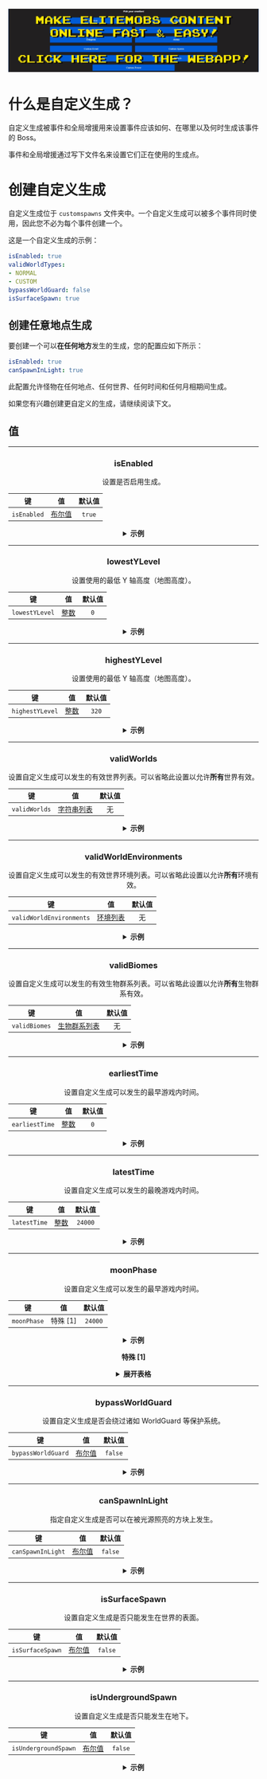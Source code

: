 [![webapp_banner.jpg](../../../img/wiki/webapp_banner.jpg)](https://magmaguy.com/webapp/webapp.html)

# 什么是自定义生成？

自定义生成被事件和全局增援用来设置事件应该如何、在哪里以及何时生成该事件的 Boss。

事件和全局增援通过写下文件名来设置它们正在使用的生成点。

# 创建自定义生成

自定义生成位于 `customspawns` 文件夹中。一个自定义生成可以被多个事件同时使用，因此您不必为每个事件创建一个。

这是一个自定义生成的示例：

```yaml
isEnabled: true
validWorldTypes:
- NORMAL
- CUSTOM
bypassWorldGuard: false
isSurfaceSpawn: true
```

## 创建任意地点生成

要创建一个可以**在任何地方**发生的生成，您的配置应如下所示：

```yml
isEnabled: true
canSpawnInLight: true
```

此配置允许怪物在任何地点、任何世界、任何时间和任何月相期间生成。

如果您有兴趣创建更自定义的生成，请继续阅读下文。

## 值

<div align="center">

***

### isEnabled

设置是否启用生成。

| 键           |        值        |  默认值   |
|-------------|:---------------:|:------:|
| `isEnabled` | [布尔值](#boolean) | `true` |

<details> 

<summary><b>示例</b></summary>

<div align="left">

```yml
isEnabled: true
```

</div>

</details>

***

### lowestYLevel

设置使用的最低 Y 轴高度（地图高度）。

| 键              |       值        | 默认值 |
|----------------|:--------------:|:---:|
| `lowestYLevel` | [整数](#integer) | `0` |

<details> 

<summary><b>示例</b></summary>

<div align="left">

```yml
lowestYLevel: 0
```

</div>

</details>

***

### highestYLevel

设置使用的最低 Y 轴高度（地图高度）。

| 键               |       值        |  默认值  |
|-----------------|:--------------:|:-----:|
| `highestYLevel` | [整数](#integer) | `320` |

<details> 

<summary><b>示例</b></summary>

<div align="left">

```yml
highestYLevel: 320
```

</div>

</details>

***

### validWorlds

设置自定义生成可以发生的有效世界列表。可以省略此设置以允许**所有**世界有效。

| 键             |           值           | 默认值 |
|---------------|:---------------------:|:---:|
| `validWorlds` | [字符串列表](#string_list) |  无  |

<details> 

<summary><b>示例</b></summary>

<div align="left">

```yml
validWorlds:
- WORLD
- FUN_LAND
```

*如果您希望所有世界都有效，则可以不使用此设置，或者将其格式化为如下所示：*

```yml
validWorlds: []
```

</div>

</details>

***

### validWorldEnvironments

设置自定义生成可以发生的有效世界环境列表。可以省略此设置以允许**所有**环境有效。

| 键                        |                                     值                                      | 默认值 |
|--------------------------|:--------------------------------------------------------------------------:|:---:|
| `validWorldEnvironments` | [环境列表](https://hub.spigotmc.org/javadocs/spigot/org/bukkit/WorldType.html) |  无  |

<details> 

<summary><b>示例</b></summary>

<div align="left">

```yml
validWorldEnvironments:
- FLAT
- LARGE_BIOMES
```

*如果您希望所有环境都有效，则可以不使用此设置，或者将其格式化为如下所示：*

```yml
validWorldEnvironments: []
```

</div>

</details>

***

### validBiomes

设置自定义生成可以发生的有效生物群系列表。可以省略此设置以允许**所有**生物群系有效。

| 键             |                                       值                                        | 默认值 |
|---------------|:------------------------------------------------------------------------------:|:---:|
| `validBiomes` | [生物群系列表](https://hub.spigotmc.org/javadocs/spigot/org/bukkit/block/Biome.html) |  无  |

<details> 

<summary><b>示例</b></summary>

<div align="left">

```yml
validBiomes:
- DESERT
- MUSHROOM_FIELDS
```

*如果您希望所有环境都有效，则可以不使用此设置，或者将其格式化为如下所示：*

```yml
validBiomes: []
```

</div>

</details>

***

### earliestTime

设置自定义生成可以发生的最早游戏内时间。

| 键              |       值        | 默认值 |
|----------------|:--------------:|:---:|
| `earliestTime` | [整数](#integer) | `0` |

<details> 

<summary><b>示例</b></summary>

<div align="left">

```yml
earliestTime: 0
```

</div>

</details>

***

### latestTime

设置自定义生成可以发生的最晚游戏内时间。

| 键            |       值        |   默认值   |
|--------------|:--------------:|:-------:|
| `latestTime` | [整数](#integer) | `24000` |

<details> 

<summary><b>示例</b></summary>

<div align="left">

```yml
latestTime: 24000
```

</div>

</details>

***

### moonPhase

设置自定义生成可以发生的最早游戏内时间。

| 键           |   值    |   默认值   |
|-------------|:------:|:-------:|
| `moonPhase` | 特殊 [1] | `24000` |

<details> 

<summary><b>示例</b></summary>

<div align="left">

```yml
moonPhase: 24000
```

</div>

</details>

**特殊 [1]**

<details> 

<summary><b>展开表格</b></summary>

| 月相                | 预览 |
|-------------------|:--:|
| `NEW_MOON`        | 🌑 |
| `WAXING_CRESCENT` | 🌒 |
| `FIRST_QUARTER`   | 🌓 |
| `WAXING_GIBBOUS`  | 🌔 |
| `FULL_MOON`       | 🌕 |
| `WANING_GIBBOUS`  | 🌖 |
| `WANING_CRESCENT` | 🌘 |

</details>

***

### bypassWorldGuard

设置自定义生成是否会绕过诸如 WorldGuard 等保护系统。

| 键                  |        值        |   默认值   |
|--------------------|:---------------:|:-------:|
| `bypassWorldGuard` | [布尔值](#boolean) | `false` |

<details> 

<summary><b>示例</b></summary>

<div align="left">

```yml
bypassWorldGuard: false
```

</div>

</details>

***

### canSpawnInLight

指定自定义生成是否可以在被光源照亮的方块上发生。

| 键                 |        值        |   默认值   |
|-------------------|:---------------:|:-------:|
| `canSpawnInLight` | [布尔值](#boolean) | `false` |

<details> 

<summary><b>示例</b></summary>

<div align="left">

```yml
canSpawnInLight: false
```

</div>

</details>

***

### isSurfaceSpawn

设置自定义生成是否只能发生在世界的表面。

| 键                |        值        |   默认值   |
|------------------|:---------------:|:-------:|
| `isSurfaceSpawn` | [布尔值](#boolean) | `false` |

<details> 

<summary><b>示例</b></summary>

<div align="left">

```yml
isSurfaceSpawn: false
```

</div>

</details>

***

### isUndergroundSpawn

设置自定义生成是否只能发生在地下。

| 键                    |        值        |   默认值   |
|----------------------|:---------------:|:-------:|
| `isUndergroundSpawn` | [布尔值](#boolean) | `false` |

<details> 

<summary><b>示例</b></summary>

<div align="left">

```yml
isUndergroundSpawn: false
```

</div>

</details>

</div>
